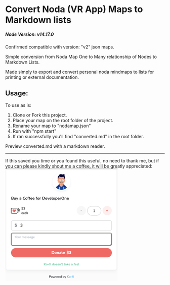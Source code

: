 # Convert Noda (VR App) Maps to Markdown lists

##### Node Version: v14.17.0

Confirmed compatible with version: "v2" json maps.

Simple conversion from Noda Map One to Many relationship of Nodes to Markdown Lists.

Made simply to export and convert personal noda mindmaps to lists for printing or external documentation.

## Usage:

To use as is:

1. Clone or Fork this project.
2. Place your map on the root folder of the project.
3. Rename your map to "nodamap.json"
4. Run with "npm start"
5. If ran successfully you'll find "converted.md" in the root folder.

Preview converted.md with a markdown reader.

<hr>

If this saved you time or you found this useful, no need to thank me, but if you can please kindly shout me a coffee, it will be greatly appreciated:
<br>
[<img src='https://github.com/DannyFGitHub/kofi/blob/450f9b6f1b0badaab6481dffc31eb93c3b6f1030/kofi.png' height='356' alt='Donate'/>](https://ko-fi.com/developerone/?hidefeed=true&widget=true&embed=true&preview=true)

